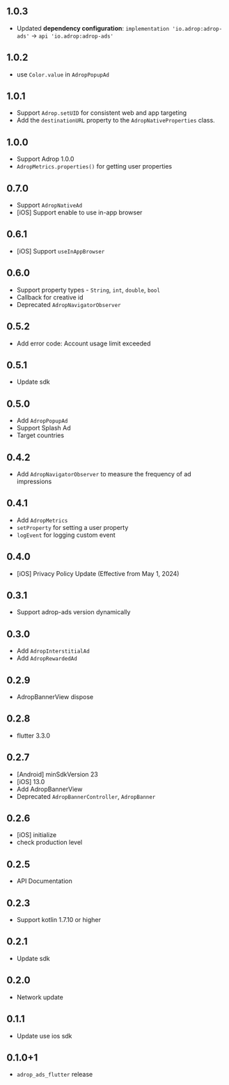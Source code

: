 ## 1.0.3
- Updated **dependency configuration**:
  `implementation 'io.adrop:adrop-ads'` -> `api 'io.adrop:adrop-ads'`

## 1.0.2
- use `Color.value` in `AdropPopupAd`

## 1.0.1
- Support `Adrop.setUID` for consistent web and app targeting
- Add the `destinationURL` property to the `AdropNativeProperties` class. 

## 1.0.0
- Support Adrop 1.0.0
- `AdropMetrics.properties()` for getting user properties 

## 0.7.0
- Support `AdropNativeAd`
- [iOS] Support enable to use in-app browser

## 0.6.1
- [iOS] Support `useInAppBrowser`

## 0.6.0
- Support property types - `String`, `int`, `double`, `bool`
- Callback for creative id
- Deprecated `AdropNavigatorObserver`

## 0.5.2
- Add error code: Account usage limit exceeded 

## 0.5.1
- Update sdk

## 0.5.0
- Add `AdropPopupAd`
- Support Splash Ad
- Target countries

## 0.4.2
- Add `AdropNavigatorObserver` to measure the frequency of ad impressions

## 0.4.1
- Add `AdropMetrics`
- `setProperty` for setting a user property
- `logEvent` for logging custom event

## 0.4.0
- [iOS] Privacy Policy Update (Effective from May 1, 2024)

## 0.3.1
- Support adrop-ads version dynamically

## 0.3.0
- Add `AdropInterstitialAd`
- Add `AdropRewardedAd`

## 0.2.9
- AdropBannerView dispose

## 0.2.8
- flutter 3.3.0

## 0.2.7
- [Android] minSdkVersion 23
- [iOS] 13.0
- Add AdropBannerView
- Deprecated `AdropBannerController`, `AdropBanner`

## 0.2.6
- [iOS] initialize
- check production level

## 0.2.5
- API Documentation

## 0.2.3
- Support kotlin 1.7.10 or higher

## 0.2.1
- Update sdk

## 0.2.0
- Network update

## 0.1.1
- Update use ios sdk 

## 0.1.0+1
- `adrop_ads_flutter` release

